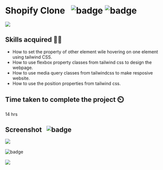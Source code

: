 # Shopify Clone &nbsp; ![badge](https://img.shields.io/badge/-HTML-brightgreen) ![badge](https://img.shields.io/badge/-Tailwind%20CSS-blue) 

[![](https://img.shields.io/badge/Live-Link-blue)](https://paytmclone-site.netlify.app/)

## Skills acquired 👨‍💻
- How to set the property of other element wile hovering on one element using tailwind CSS.
- How to use flexbox property classes from tailwind css to design the webpage.
- How to use media query classes from tailwindcss to make resposive website.
- How to use the position properties from tailwind css.

## Time taken to complete the project ⏲️

14 hrs

## Screenshot &nbsp; ![badge](https://img.shields.io/badge/Website-Screenshot-orange)
![](./assets/screenshot.png)
<br>
<br>
![badge](https://img.shields.io/badge/Mobile-View-yellow)
<br>
<br>
![](./assets/mobileview.png)